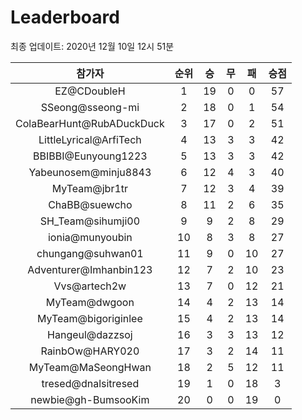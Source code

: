 # Leaderboard
최종 업데이트: 2020년 12월 10일 12시 51분




| 참가자 | 순위 | 승 | 무 | 패 | 승점 |
|:---:|:---:|:---:|:---:|:---:|:---:|
| EZ@CDoubleH | 1 | 19 | 0 | 0 | 57 |
| SSeong@sseong-mi | 2 | 18 | 0 | 1 | 54 |
| ColaBearHunt@RubADuckDuck | 3 | 17 | 0 | 2 | 51 |
| LittleLyrical@ArfiTech | 4 | 13 | 3 | 3 | 42 |
| BBIBBI@Eunyoung1223 | 5 | 13 | 3 | 3 | 42 |
| Yabeunosem@minju8843 | 6 | 12 | 4 | 3 | 40 |
| MyTeam@jbr1tr | 7 | 12 | 3 | 4 | 39 |
| ChaBB@suewcho | 8 | 11 | 2 | 6 | 35 |
| SH_Team@sihumji00 | 9 | 9 | 2 | 8 | 29 |
| ionia@munyoubin | 10 | 8 | 3 | 8 | 27 |
| chungang@suhwan01 | 11 | 9 | 0 | 10 | 27 |
| Adventurer@Imhanbin123 | 12 | 7 | 2 | 10 | 23 |
| Vvs@artech2w | 13 | 7 | 0 | 12 | 21 |
| MyTeam@dwgoon | 14 | 4 | 2 | 13 | 14 |
| MyTeam@bigoriginlee | 15 | 4 | 2 | 13 | 14 |
| Hangeul@dazzsoj | 16 | 3 | 3 | 13 | 12 |
| RainbOw@HARY020 | 17 | 3 | 2 | 14 | 11 |
| MyTeam@MaSeongHwan | 18 | 2 | 5 | 12 | 11 |
| tresed@dnalsitresed | 19 | 1 | 0 | 18 | 3 |
| newbie@gh-BumsooKim | 20 | 0 | 0 | 19 | 0 |